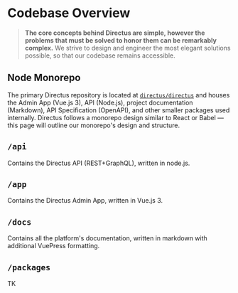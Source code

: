 # Codebase Overview

> **The core concepts behind Directus are simple, however the problems that must be solved to honor them can be remarkably complex.** We strive to design and engineer the most elegant solutions possible, so that our codebase remains accessible.

## Node Monorepo

The primary Directus repository is located at [`directus/directus`](https://github.com/directus/directus) and houses the Admin App (Vue.js 3), API (Node.js), project documentation (Markdown), API Specification (OpenAPI), and other smaller packages used internally. Directus follows a monorepo design similar to React or Babel — this page will outline our monorepo's design and structure.

## `/api`

Contains the Directus API (REST+GraphQL), written in node.js.

## `/app`

Contains the Directus Admin App, written in Vue.js 3.

## `/docs`

Contains all the platform's documentation, written in markdown with additional VuePress formatting.

## `/packages`

TK
